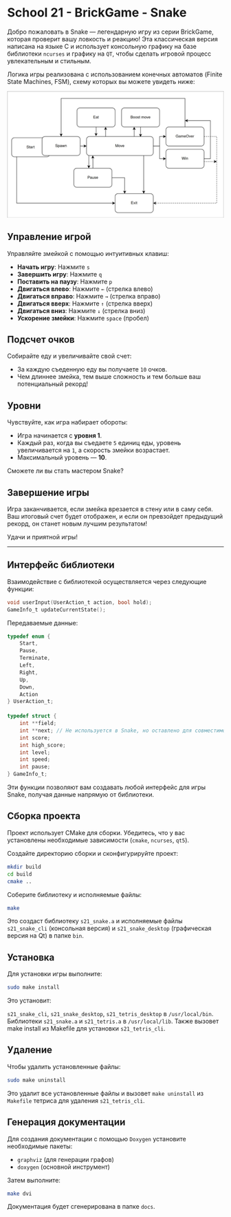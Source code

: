# School 21 - BrickGame - Snake

Добро пожаловать в Snake — легендарную игру из серии BrickGame, которая проверит вашу ловкость и реакцию! Эта классическая версия написана на языке C и использует консольную графику на базе библиотеки `ncurses` и графику на `QT`, чтобы сделать игровой процесс увлекательным и стильным.

Логика игры реализована с использованием конечных автоматов (Finite State Machines, FSM), схему которых вы можете увидеть ниже:

![FSM Diagram](image/snake/fsm.jpg)

## Управление игрой

Управляйте змейкой с помощью интуитивных клавиш:

- **Начать игру**: Нажмите `s`  
- **Завершить игру**: Нажмите `q`  
- **Поставить на паузу**: Нажмите `p`  
- **Двигаться влево**: Нажмите `←` (стрелка влево)  
- **Двигаться вправо**: Нажмите `→` (стрелка вправо)  
- **Двигаться вверх**: Нажмите `↑` (стрелка вверх)  
- **Двигаться вниз**: Нажмите `↓` (стрелка вниз)  
- **Ускорение змейки**: Нажмите `space` (пробел)  

## Подсчет очков

Собирайте еду и увеличивайте свой счет:

- За каждую съеденную еду вы получаете `10` очков.  
- Чем длиннее змейка, тем выше сложность и тем больше ваш потенциальный рекорд!

## Уровни

Чувствуйте, как игра набирает обороты:

- Игра начинается с **уровня 1**.  
- Каждый раз, когда вы съедаете `5` единиц еды, уровень увеличивается на `1`, а скорость змейки возрастает.  
- Максимальный уровень — **10**.  

Сможете ли вы стать мастером Snake?


## Завершение игры

Игра заканчивается, если змейка врезается в стену или в саму себя. Ваш итоговый счет будет отображен, и если он превзойдет предыдущий рекорд, он станет новым лучшим результатом!

Удачи и приятной игры!

---

## Интерфейс библиотеки

Взаимодействие с библиотекой осуществляется через следующие функции:

```c
void userInput(UserAction_t action, bool hold);
GameInfo_t updateCurrentState();
```

Передаваемые данные:
```c
typedef enum {
    Start,
    Pause,
    Terminate,
    Left,
    Right,
    Up,
    Down,
    Action
} UserAction_t;

typedef struct {
    int **field;
    int **next; // Не используется в Snake, но оставлено для совместимости
    int score;
    int high_score;
    int level;
    int speed;
    int pause;
} GameInfo_t;
```

Эти функции позволяют вам создавать любой интерфейс для игры Snake, получая данные напрямую от библиотеки.

## Сборка проекта
Проект использует CMake для сборки. Убедитесь, что у вас установлены необходимые зависимости (`cmake`, `ncurses`, `qt5`).

Создайте директорию сборки и сконфигурируйте проект:
```bash
mkdir build 
cd build 
cmake ..
```

Соберите библиотеку и исполняемые файлы:
```bash
make
```

Это создаст библиотеку `s21_snake.a` и исполняемые файлы `s21_snake_cli` (консольная версия) и `s21_snake_desktop` (графическая версия на Qt) в папке `bin`.

## Установка
Для установки игры выполните:
```bash
sudo make install
```

Это установит:

`s21_snake_cli`, `s21_snake_desktop`, `s21_tetris_desktop` в `/usr/local/bin`.
Библиотеки `s21_snake.a` и `s21_tetris.a` в `/usr/local/lib`.
Также вызовет make install из Makefile для установки `s21_tetris_cli`.

## Удаление
Чтобы удалить установленные файлы:
```bash
sudo make uninstall
```

Это удалит все установленные файлы и вызовет `make uninstall` из `Makefile` тетриса для удаления `s21_tetris_cli`.

## Генерация документации
Для создания документации с помощью `Doxygen` установите необходимые пакеты:
* `graphviz` (для генерации графов)
* `doxygen` (основной инструмент)

Затем выполните:
```bash
make dvi
```
Документация будет сгенерирована в папке `docs`.
